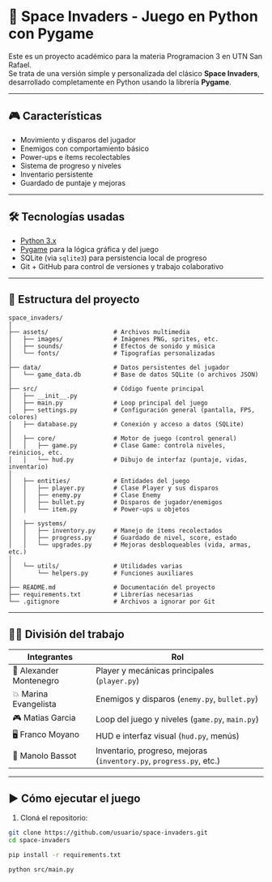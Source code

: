 # 🚀 Space Invaders - Juego en Python con Pygame

Este es un proyecto académico para la materia Programacion 3 en UTN San Rafael.  
Se trata de una versión simple y personalizada del clásico **Space Invaders**, desarrollado completamente en Python usando la librería **Pygame**.

---

## 🎮 Características

- Movimiento y disparos del jugador
- Enemigos con comportamiento básico
- Power-ups e ítems recolectables
- Sistema de progreso y niveles
- Inventario persistente
- Guardado de puntaje y mejoras

---

## 🛠️ Tecnologías usadas

- [Python 3.x](https://www.python.org/)
- [Pygame](https://www.pygame.org/) para la lógica gráfica y del juego
- SQLite (via `sqlite3`) para persistencia local de progreso
- Git + GitHub para control de versiones y trabajo colaborativo

---

## 📁 Estructura del proyecto

```text
space_invaders/
│
├── assets/                  # Archivos multimedia
│   ├── images/              # Imágenes PNG, sprites, etc.
│   ├── sounds/              # Efectos de sonido y música
│   └── fonts/               # Tipografías personalizadas
│
├── data/                    # Datos persistentes del jugador
│   └── game_data.db         # Base de datos SQLite (o archivos JSON)
│
├── src/                     # Código fuente principal
│   ├── __init__.py
│   ├── main.py              # Loop principal del juego
│   ├── settings.py          # Configuración general (pantalla, FPS, colores)
│   ├── database.py          # Conexión y acceso a datos (SQLite)
│
│   ├── core/                # Motor de juego (control general)
│   │   ├── game.py          # Clase Game: controla niveles, reinicios, etc.
│   │   └── hud.py           # Dibujo de interfaz (puntaje, vidas, inventario)
│
│   ├── entities/            # Entidades del juego
│   │   ├── player.py        # Clase Player y sus disparos
│   │   ├── enemy.py         # Clase Enemy
│   │   ├── bullet.py        # Disparos de jugador/enemigos
│   │   └── item.py          # Power-ups u objetos
│
│   ├── systems/             
│   │   ├── inventory.py     # Manejo de ítems recolectados
│   │   ├── progress.py      # Guardado de nivel, score, estado
│   │   └── upgrades.py      # Mejoras desbloqueables (vida, armas, etc.)
│
│   └── utils/               # Utilidades varias
│       └── helpers.py       # Funciones auxiliares
│
├── README.md                # Documentación del proyecto
├── requirements.txt         # Librerías necesarias
└── .gitignore               # Archivos a ignorar por Git
```

---

## 🧑‍💻 División del trabajo

| Integrantes                 | Rol                                                                  |
|----------------------------|----------------------------------------------------------------------|
| 🎯 Alexander Montenegro    | Player y mecánicas principales (`player.py`)                         |
| 💥 Marina Evangelista      | Enemigos y disparos (`enemy.py`, `bullet.py`)                        |
| 🎮 Matias Garcia           | Loop del juego y niveles (`game.py`, `main.py`)                      |
| 🖥️ Franco Moyano           | HUD e interfaz visual (`hud.py`, menús)                              |
| 🧠 Manolo Bassot           | Inventario, progreso, mejoras (`inventory.py`, `progress.py`, etc.) |

---

## ▶️ Cómo ejecutar el juego

1. Cloná el repositorio:

```bash
git clone https://github.com/usuario/space-invaders.git
cd space-invaders

pip install -r requirements.txt

python src/main.py
```
